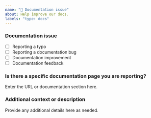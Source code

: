 ```yaml
---
name: "📖 Documentation issue"
about: Help improve our docs.
labels: "type: docs"
---
```


### Documentation issue

<!-- (Update "[ ]" to "[x]" to check a box) -->

- [ ] Reporting a typo
- [ ] Reporting a documentation bug
- [ ] Documentation improvement
- [ ] Documentation feedback

<!--
  If your issue is not regarding the documentation, please choose an issue type:
  https://github.com/BlackBeltTechnology/judo-jsl-springboot-parent/issues/new/choose
-->

### Is there a specific documentation page you are reporting?

Enter the URL or documentation section here.

### Additional context or description

Provide any additional details here as needed.

